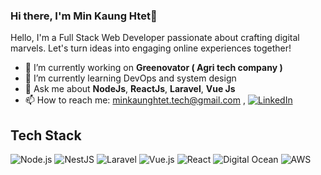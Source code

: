### Hi there, I'm Min Kaung Htet👋

Hello, I'm a Full Stack Web Developer passionate about crafting digital marvels. Let's turn ideas into engaging online experiences together!

- 🔭 I’m currently working on **Greenovator ( Agri tech company )**
- 🌱 I’m currently learning DevOps and system design 
- 💬 Ask me about **NodeJs**, **ReactJs**, **Laravel**, **Vue Js**
- 📫 How to reach me: minkaunghtet.tech@gmail.com , [![LinkedIn](https://img.shields.io/badge/LinkedIn-0077B5?logo=linkedin)](https://www.linkedin.com/in/min-kaung-htet-567920151/)

## Tech Stack
![Node.js](https://img.shields.io/badge/Node.js-white?logo=node.js)
![NestJS](https://img.shields.io/badge/NestJS-red?logo=nestjs)
![Laravel](https://img.shields.io/badge/Laravel-white?logo=laravel)
![Vue.js](https://img.shields.io/badge/Vue.js-white?logo=vue.js)
![React](https://img.shields.io/badge/React-white?logo=react)
![Digital Ocean](https://img.shields.io/badge/Digital%20Ocean-lightblue?logo=digitalocean)
![AWS](https://img.shields.io/badge/AWS-yellow?logo=amazon-aws)

